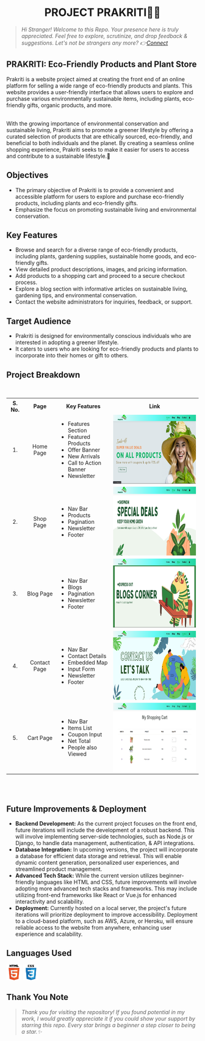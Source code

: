 <h1 align="center">PROJECT PRAKRITI🌱🌿</h1>

> _Hi Stranger! Welcome to this Repo. Your presence here is truly appreciated. Feel free to explore, scrutinize, and drop feedback & suggestions. Let's not be strangers any more? 👉<a href= "https://www.linkedin.com/in/sugam-goel-india/">Connect</a>_
<h2>PRAKRITI: Eco-Friendly Products and Plant Store</h2>
Prakriti is a website project aimed at creating the front end of an online platform for selling a wide range of eco-friendly products and plants. This website provides a user-friendly interface that allows users to explore and purchase various environmentally sustainable items, including plants, eco-friendly gifts, organic products, and more.<br><br>

With the growing importance of environmental conservation and sustainable living, Prakriti aims to promote a greener lifestyle by offering a curated selection of products that are ethically sourced, eco-friendly, and beneficial to both individuals and the planet. By creating a seamless online shopping experience, Prakriti seeks to make it easier for users to access and contribute to a sustainable lifestyle.💚
## Objectives
- The primary objective of Prakriti is to provide a convenient and accessible platform for users to explore and purchase eco-friendly products, including plants and eco-friendly gifts.
- Emphasize the focus on promoting sustainable living and environmental conservation.

## Key Features
- Browse and search for a diverse range of eco-friendly products, including plants, gardening supplies, sustainable home goods, and eco-friendly gifts.
- View detailed product descriptions, images, and pricing information.
- Add products to a shopping cart and proceed to a secure checkout process.
- Explore a blog section with informative articles on sustainable living, gardening tips, and environmental conservation.
- Contact the website administrators for inquiries, feedback, or support.



## Target Audience
- Prakriti is designed for environmentally conscious individuals who are interested in adopting a greener lifestyle.
- It caters to users who are looking for eco-friendly products and plants to incorporate into their homes or gift to others.

## Project Breakdown 
<br>
<table align="center" width="100%">
  <th>S. No.</th>
  <th>Page</th>
  <th>Key Features</th>
  <th>Link</th>
  <tr align= "center">
    <td>1.</td>
    <td>Home Page</td>
    <td align ="left">
      <ul>
        <li>Features Section</li>
        <li>Featured Products</li>
        <li>Offer Banner</li>
        <li>New Arrivals</li>
        <li>Call to Action Banner</li>
        <li>Newsletter</li>       
      </ul>
    </td>
    <td><a href="https://drive.google.com/file/d/1Kgv3FnNOeJPgLHuiqntjmPo81DiR3ohu/view?usp=drive_link" title="Home Page"><img src="Images/Final/Home Page.png" alt="Home Page" height="180px" width="400"/></a></td>
  </tr>
  <tr align= "center">
    <td>2.</td>
    <td>Shop Page</td>
    <td align ="left">
      <ul>
        <li>Nav Bar</li>
        <li>Products</li>
        <li>Pagination</li>
        <li>Newsletter</li>
        <li>Footer</li>     
      </ul>
    </td>
    <td><a href="https://drive.google.com/file/d/1Zz7rL4lZCqDrmS9tdsrYYjlQ6VhlIGs7/view?usp=sharing" title="Shop Page"><img src="Images/Final/Shop page.png" alt="Shop Page" height="180px" width="400"/></a></td>
  </tr>
  <tr align= "center">
    <td>3.</td>
    <td>Blog Page</td>
    <td align ="left">
      <ul>
         <li>Nav Bar</li>
        <li>Blogs</li>
        <li>Pagination</li>
        <li>Newsletter</li>
        <li>Footer</li>         
      </ul>
    </td>
    <td><a href="https://drive.google.com/file/d/1CF9O4KAPSc7D82FzdZvRjJPqb1wgsL2P/view?usp=sharing" title="Blog Page"><img src="Images/Final/Blog Page.png" alt="Blog Page" height="180px" width="400"/></a></td>
  </tr>
  <tr align= "center">
    <td>4.</td>
    <td>Contact Page</td>
    <td align ="left">
      <ul>
        <li>Nav Bar</li>
        <li>Contact Details</li>
        <li>Embedded Map</li>
        <li>Input Form</li>
        <li>Newsletter</li>
        <li>Footer</li>         
      </ul>
    </td>
    <td><a href="https://drive.google.com/file/d/1J5rOoumIJ2BSiSWOI9l79FtkDg5B0EC6/view?usp=sharing" title="Contact Page"><img src="Images/Final/Contact Page.png" alt="Contact Page" height="180px" width="400"/></a></td>
  </tr>
  <tr align= "center">
    <td>5.</td>
    <td>Cart Page</td>
    <td align ="left">
      <ul>
         <li>Nav Bar</li>
        <li>Items List</li>
        <li>Coupon Input</li>
        <li>Net Total</li>
        <li>People also Viewed</li>         
      </ul>
    </td>
    <td><a href="https://drive.google.com/file/d/1KKNenu1J7NW8XFAodR-QQFvU70EcC-W1/view?usp=sharing" title="Cart Page"><img src="Images/Final/Cart Page.png" alt="Cart Page" height="180px" width="400"/></a></td>
  </tr>
</table>
<br>
<br>


## Future Improvements & Deployment
- **Backend Development:** As the current project focuses on the front end, future iterations will include the development of a robust backend. This will involve implementing server-side technologies, such as Node.js or Django, to handle data management, authentication, & API integrations.
- **Database Integration:** In upcoming versions, the project will incorporate a database for efficient data storage and retrieval. This will enable dynamic content generation, personalized user experiences, and streamlined product management.
- **Advanced Tech Stack:** While the current version utilizes beginner-friendly languages like HTML and CSS, future improvements will involve adopting more advanced tech stacks and frameworks. This may include utilizing front-end frameworks like React or Vue.js for enhanced interactivity and scalability.
- **Deployment:** Currently hosted on a local server, the project's future iterations will prioritize deployment to improve accessibility. Deployment to a cloud-based platform, such as AWS, Azure, or Heroku, will ensure reliable access to the website from anywhere, enhancing user experience and scalability.

## Languages Used
<code><img height="40" src="https://raw.githubusercontent.com/github/explore/80688e429a7d4ef2fca1e82350fe8e3517d3494d/topics/html/html.png"></code>
<code><img height="40" src="https://raw.githubusercontent.com/github/explore/80688e429a7d4ef2fca1e82350fe8e3517d3494d/topics/css/css.png"></code>

## Thank You Note
> _Thank you for visiting the repository! If you found potential in my work, I would greatly appreciate it if you could show your support by starring this repo. Every star brings a beginner a step closer to being a star.✨_
